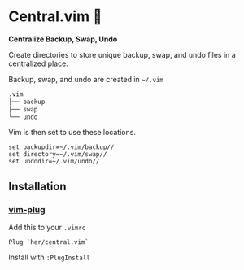 # Central.vim 🌷 

**Centralize Backup, Swap, Undo**

Create directories to store unique backup, swap, and undo files in a
centralized place.

Backup, swap, and undo are created in `~/.vim` 

```sh
.vim
├── backup
├── swap
└── undo
```

Vim is then set to use these locations.
```vim
set backupdir=~/.vim/backup//
set directory=~/.vim/swap//
set undodir=~/.vim/undo//
```

## Installation 

### [vim-plug](https://github.com/junegunn/vim-plug)
Add this to your `.vimrc`
```
Plug `her/central.vim`
```
Install with `:PlugInstall`

